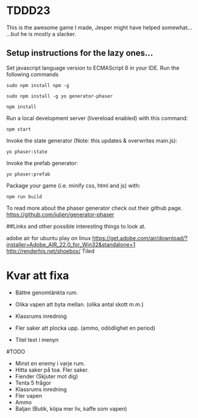 # TDDD23
This is the awesome game I made, Jesper might have helped somewhat...  ...but he is mostly a slacker.

## Setup instructions for the lazy ones...
Set javascript language version to ECMAScript 6 in your IDE.
Run the following commands

```
sudo npm install npm -g

sudo npm install -g yo generator-phaser

npm install
```

Run a local development server (livereload enabled) with this command:
```
npm start
```


Invoke the state generator (Note: this updates & overwrites main.js):

```
yo phaser:state
```

Invoke the prefab generator:

```
yo phaser:prefab
```

Package your game (i.e. minify css, html and js) with:

```
npm run build
```

To read more about the phaser generator check out their github page.
https://github.com/julien/generator-phaser

##Links and other possible interesting things to look at.

adobe air for ubuntu
play on linux
https://get.adobe.com/air/download/?installer=Adobe_AIR_22.0_for_Win32&standalone=1
http://renderhjs.net/shoebox/
Tiled


# Kvar att fixa
* Bättre genomtänkta rum.
* Olika vapen att byta mellan. (olika antal skott m.m.)
* Klassrums inredning
* Fler saker att plocka upp. (ammo, odödlighet en period) 

* Titel text i menyn


#TODO
* Minst en enemy i varje rum.
* Hitta saker på toa. Fler saker.
* Fiender (Skjuter mot dig)
* Tenta 5 frågor
* Klassrums inredning
* Fler vapen
* Ammo
* Baljan (Butik, köpa mer liv, kaffe som vapen)